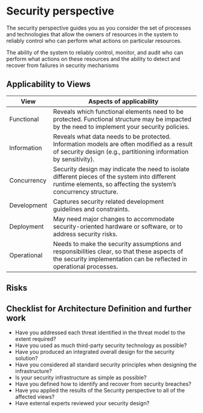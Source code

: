 # Security perspective 

The security perspective guides you as you consider the set of processes and technologies that allow the owners of resources in the system to reliably control who can perform what actions on particular resources.

The ability of the system to reliably control, monitor, and audit who can perform what actions on these resources and the ability to detect and recover from failures in security mechanisms

## Applicability to Views  
|  View | Aspects of applicability |
|------|---------|
| Functional | Reveals which functional elements need to be protected. Functional structure may be impacted by the need to implement your security policies. |
| Information | Reveals what data needs to be protected. Information models are often modified as a result of security design (e.g., partitioning information by sensitivity). |
| Concurrency | Security design may indicate the need to isolate different pieces of the system into different runtime elements, so affecting the system’s concurrency structure. |
| Development | Captures security related development guidelines and constraints. |
| Deployment | May need major changes to accommodate security-oriented hardware or software, or to address security risks. |
| Operational | Needs to make the security assumptions and responsibilities clear, so that these aspects of the security implementation can be reflected in operational processes. |

## Risks 



## Checklist for Architecture Definition and further work 
- Have you addressed each threat identified in the threat model to the extent required?
- Have you used as much third-party security technology as possible?
- Have you produced an integrated overall design for the security solution?
- Have you considered all standard security principles when designing the infrastructure?
- Is your security infrastructure as simple as possible?
- Have you defined how to identify and recover from security breaches?
- Have you applied the results of the Security perspective to all of the affected views?
- Have external experts reviewed your security design?
